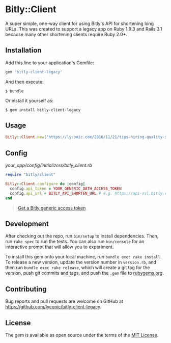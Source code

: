 # Bitly::Client

A super simple, one-way client for using Bitly's API for shortening long URLs. This was created to support a legacy app on Ruby 1.9.3 and Rails 3.1 because many other shortening clients require Ruby 2.0+.

## Installation

Add this line to your application's Gemfile:

```ruby
gem 'bitly-client-legacy'
```

And then execute:

    $ bundle

Or install it yourself as:

    $ gem install bitly-client-legacy

## Usage

```ruby
Bitly::Client.new("https://lyconic.com/2016/11/21/tips-hiring-quality-security-guards-officers/").shorten
```

## Config

_your_app/config/initializers/bitly_client.rb_

```ruby
require "bitly/client"

Bitly::Client.configure do |config|
  config.api_token = YOUR_GENERIC_OATH_ACCESS_TOKEN
  config.api_url = BITLY_API_SHORTEN_URL # e.g. https://api-ssl.bitly.com/v4/shorten
end
```

> [Get a Bitly generic access token](https://dev.bitly.com/docs/getting-started/authentication)

## Development

After checking out the repo, run `bin/setup` to install dependencies. Then, run `rake spec` to run the tests. You can also run `bin/console` for an interactive prompt that will allow you to experiment.

To install this gem onto your local machine, run `bundle exec rake install`. To release a new version, update the version number in `version.rb`, and then run `bundle exec rake release`, which will create a git tag for the version, push git commits and tags, and push the `.gem` file to [rubygems.org](https://rubygems.org).

## Contributing

Bug reports and pull requests are welcome on GitHub at https://github.com/lyconic/bitly-client-legacy.

## License

The gem is available as open source under the terms of the [MIT License](http://opensource.org/licenses/MIT).

